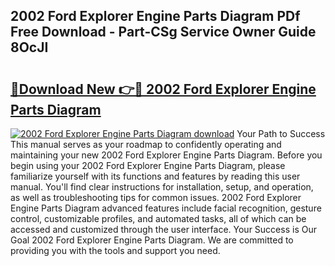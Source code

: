 ## 2002 Ford Explorer Engine Parts Diagram PDf Free Download - Part-CSg Service Owner Guide 8OcJI

# <h2><a href="http://dfswt09.blite.top/?on=2002+Ford+Explorer+Engine+Parts+Diagram">🔗Download New 👉🔴 2002 Ford Explorer Engine Parts Diagram</a></h2>

[![2002 Ford Explorer Engine Parts Diagram download](https://i.imgur.com/lujVjoI.png)](http://dfswt09.blite.top/?on=2002+Ford+Explorer+Engine+Parts+Diagram)
Your Path to Success This manual serves as your roadmap to confidently operating and maintaining your new 2002 Ford Explorer Engine Parts Diagram. Before you begin using your 2002 Ford Explorer Engine Parts Diagram, please familiarize yourself with its functions and features by reading this user manual. You'll find clear instructions for installation, setup, and operation, as well as troubleshooting tips for common issues. 2002 Ford Explorer Engine Parts Diagram advanced features include facial recognition, gesture control, customizable profiles, and automated tasks, all of which can be accessed and customized through the user interface. Your Success is Our Goal 2002 Ford Explorer Engine Parts Diagram. We are committed to providing you with the tools and support you need.
